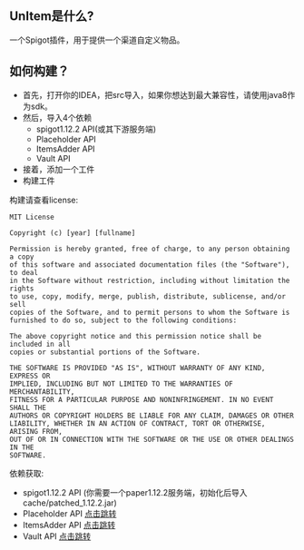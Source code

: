 ## UnItem是什么?
一个Spigot插件，用于提供一个渠道自定义物品。

## 如何构建？
 * 首先，打开你的IDEA，把src导入，如果你想达到最大兼容性，请使用java8作为sdk。
 * 然后，导入4个依赖
   * spigot1.12.2 API(或其下游服务端)
   * Placeholder API
   * ItemsAdder API
   * Vault API
 * 接着，添加一个工件
 * 构建工件
 
 构建请查看license:
 ```text
 MIT License

Copyright (c) [year] [fullname]

Permission is hereby granted, free of charge, to any person obtaining a copy
of this software and associated documentation files (the "Software"), to deal
in the Software without restriction, including without limitation the rights
to use, copy, modify, merge, publish, distribute, sublicense, and/or sell
copies of the Software, and to permit persons to whom the Software is
furnished to do so, subject to the following conditions:

The above copyright notice and this permission notice shall be included in all
copies or substantial portions of the Software.

THE SOFTWARE IS PROVIDED "AS IS", WITHOUT WARRANTY OF ANY KIND, EXPRESS OR
IMPLIED, INCLUDING BUT NOT LIMITED TO THE WARRANTIES OF MERCHANTABILITY,
FITNESS FOR A PARTICULAR PURPOSE AND NONINFRINGEMENT. IN NO EVENT SHALL THE
AUTHORS OR COPYRIGHT HOLDERS BE LIABLE FOR ANY CLAIM, DAMAGES OR OTHER
LIABILITY, WHETHER IN AN ACTION OF CONTRACT, TORT OR OTHERWISE, ARISING FROM,
OUT OF OR IN CONNECTION WITH THE SOFTWARE OR THE USE OR OTHER DEALINGS IN THE
SOFTWARE.
 ```
 
 
 依赖获取:
 * spigot1.12.2 API (你需要一个paper1.12.2服务端，初始化后导入cache/patched_1.12.2.jar)
 * Placeholder API [点击跳转](https://www.spigotmc.org/resources/placeholderapi.6245/)
 * ItemsAdder API [点击跳转](https://github.com/LoneDev6/API-ItemsAdder/packages/613535?version=3.2.5)
 * Vault API [点击跳转](https://repo.minebench.de/com/github/MilkBowl/VaultAPI/1.7.1/VaultAPI-1.7.1.jar)
